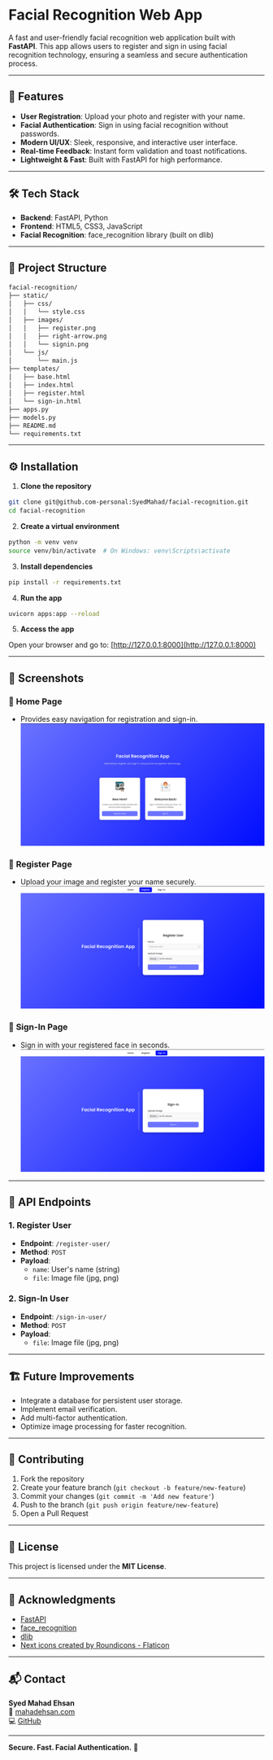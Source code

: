 # Facial Recognition Web App

A fast and user-friendly facial recognition web application built with **FastAPI**. This app allows users to register and sign in using facial recognition technology, ensuring a seamless and secure authentication process.

---

## 🚀 Features

- **User Registration**: Upload your photo and register with your name.
- **Facial Authentication**: Sign in using facial recognition without passwords.
- **Modern UI/UX**: Sleek, responsive, and interactive user interface.
- **Real-time Feedback**: Instant form validation and toast notifications.
- **Lightweight & Fast**: Built with FastAPI for high performance.

---

## 🛠️ Tech Stack

- **Backend**: FastAPI, Python
- **Frontend**: HTML5, CSS3, JavaScript
- **Facial Recognition**: face_recognition library (built on dlib)

---

## 📂 Project Structure

```
facial-recognition/
├── static/
│   ├── css/
│   │   └── style.css
│   ├── images/
│   │   ├── register.png
│   │   ├── right-arrow.png
│   │   └── signin.png
│   └── js/
│       └── main.js
├── templates/
│   ├── base.html
│   ├── index.html
│   ├── register.html
│   └── sign-in.html
├── apps.py
├── models.py
├── README.md
└── requirements.txt
```

---

## ⚙️ Installation

1. **Clone the repository**

```bash
git clone git@github.com-personal:SyedMahad/facial-recognition.git
cd facial-recognition
```

2. **Create a virtual environment**

```bash
python -m venv venv
source venv/bin/activate  # On Windows: venv\Scripts\activate
```

3. **Install dependencies**

```bash
pip install -r requirements.txt
```

4. **Run the app**

```bash
uvicorn apps:app --reload
```

5. **Access the app**

Open your browser and go to: [http://127.0.0.1:8000](http://127.0.0.1:8000)

---

## 📸 Screenshots

### 🔹 **Home Page**

- Provides easy navigation for registration and sign-in.
![Home Page](static/images/home-page.png)

### 🔹 **Register Page**

- Upload your image and register your name securely.
![Register Page](static/images/register-page.png)

### 🔹 **Sign-In Page**

- Sign in with your registered face in seconds.
![Sign-In Page](static/images/signin-page.png)

---

## 📝 API Endpoints

### 1. **Register User**

- **Endpoint**: `/register-user/`
- **Method**: `POST`
- **Payload**:
  - `name`: User's name (string)
  - `file`: Image file (jpg, png)

### 2. **Sign-In User**

- **Endpoint**: `/sign-in-user/`
- **Method**: `POST`
- **Payload**:
  - `file`: Image file (jpg, png)

---

## 🏗️ Future Improvements

- Integrate a database for persistent user storage.
- Implement email verification.
- Add multi-factor authentication.
- Optimize image processing for faster recognition.

---

## 🤝 Contributing

1. Fork the repository
2. Create your feature branch (`git checkout -b feature/new-feature`)
3. Commit your changes (`git commit -m 'Add new feature'`)
4. Push to the branch (`git push origin feature/new-feature`)
5. Open a Pull Request

---

## 📜 License

This project is licensed under the **MIT License**.

---

## 🙌 Acknowledgments

- [FastAPI](https://fastapi.tiangolo.com/)
- [face_recognition](https://github.com/ageitgey/face_recognition)
- [dlib](http://dlib.net/)
- [Next icons created by Roundicons - Flaticon](https://www.flaticon.com/free-icons/next)

---

## 📬 Contact

**Syed Mahad Ehsan**  
🔗 [mahadehsan.com](https://mahadehsan.com)  
💻 [GitHub](https://github.com/SyedMahad)

---

**Secure. Fast. Facial Authentication.** 🔐

